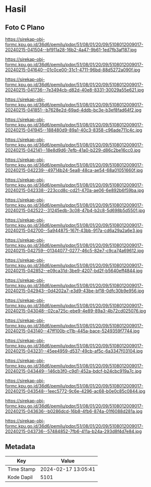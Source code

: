 # Hasil

## Foto C Plano

https://sirekap-obj-formc.kpu.go.id/36d6/pemilu/pdpr/51/08/01/20/09/5108012009017-20240215-041504--bf911a28-16b2-4a47-9b61-1ed7fb3af187.jpg

https://sirekap-obj-formc.kpu.go.id/36d6/pemilu/pdpr/51/08/01/20/09/5108012009017-20240215-041640--01c0ce00-31c1-4711-96bd-88d5272a090f.jpg

https://sirekap-obj-formc.kpu.go.id/36d6/pemilu/pdpr/51/08/01/20/09/5108012009017-20240215-041736--7e3494cb-d82d-40e8-8331-30029a55e621.jpg

https://sirekap-obj-formc.kpu.go.id/36d6/pemilu/pdpr/51/08/01/20/09/5108012009017-20240215-041851--b7628e2d-69ad-4ddb-bc3e-b3ef8fad64f2.jpg

https://sirekap-obj-formc.kpu.go.id/36d6/pemilu/pdpr/51/08/01/20/09/5108012009017-20240215-041945--188480d9-89a1-40c3-8358-c96ade711c4c.jpg

https://sirekap-obj-formc.kpu.go.id/36d6/pemilu/pdpr/51/08/01/20/09/5108012009017-20240215-042141--18e8d9d6-7efb-41a0-b229-d86c2be16cc0.jpg

https://sirekap-obj-formc.kpu.go.id/36d6/pemilu/pdpr/51/08/01/20/09/5108012009017-20240215-042239--49714b24-5ea8-48ca-ae54-68a01051660f.jpg

https://sirekap-obj-formc.kpu.go.id/36d6/pemilu/pdpr/51/08/01/20/09/5108012009017-20240215-042338--223ccd8c-cd21-470a-ae06-6e892b6f59ba.jpg

https://sirekap-obj-formc.kpu.go.id/36d6/pemilu/pdpr/51/08/01/20/09/5108012009017-20240215-042522--31245edb-3c08-47b4-b2c8-5d698b5d5501.jpg

https://sirekap-obj-formc.kpu.go.id/36d6/pemilu/pdpr/51/08/01/20/09/5108012009017-20240215-042700--5a944875-167f-43bb-917a-cd6a29a2a6e3.jpg

https://sirekap-obj-formc.kpu.go.id/36d6/pemilu/pdpr/51/08/01/20/09/5108012009017-20240215-042759--01344077-0277-46c5-82e7-c9ca74a69612.jpg

https://sirekap-obj-formc.kpu.go.id/36d6/pemilu/pdpr/51/08/01/20/09/5108012009017-20240215-042852--e09ca31d-3be9-4207-bd2f-b5640eff4844.jpg

https://sirekap-obj-formc.kpu.go.id/36d6/pemilu/pdpr/51/08/01/20/09/5108012009017-20240215-042943--0d4202a7-e3d9-43be-bf18-0dfc30b9e956.jpg

https://sirekap-obj-formc.kpu.go.id/36d6/pemilu/pdpr/51/08/01/20/09/5108012009017-20240215-043048--02ca725c-ebe9-4e89-89a3-4b72cd025076.jpg

https://sirekap-obj-formc.kpu.go.id/36d6/pemilu/pdpr/51/08/01/20/09/5108012009017-20240215-043140--47ff100b-c11b-445a-bace-5249359f7744.jpg

https://sirekap-obj-formc.kpu.go.id/36d6/pemilu/pdpr/51/08/01/20/09/5108012009017-20240215-043231--45ee4959-d537-49cb-af5c-6a3347f03104.jpg

https://sirekap-obj-formc.kpu.go.id/36d6/pemilu/pdpr/51/08/01/20/09/5108012009017-20240215-043449--146cb3f0-c9d1-452a-bdcf-b24cbc919a7c.jpg

https://sirekap-obj-formc.kpu.go.id/36d6/pemilu/pdpr/51/08/01/20/09/5108012009017-20240215-043548--1eec5772-9c6e-4296-ac68-b0e0c85c0844.jpg

https://sirekap-obj-formc.kpu.go.id/36d6/pemilu/pdpr/51/08/01/20/09/5108012009017-20240215-043636--b0286dcd-16b8-4fb6-874a-01f6088d281a.jpg

https://sirekap-obj-formc.kpu.go.id/36d6/pemilu/pdpr/51/08/01/20/09/5108012009017-20240215-043736--57484852-7fb6-411a-b24a-293d8f4d7e84.jpg


## Metadata

| Key        | Value               |
| ---------- | ------------------- |
| Time Stamp | 2024-02-17 13:05:41 |
| Kode Dapil | 5101                |



